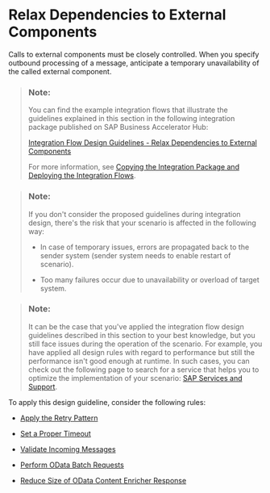 <!-- loio3ea1e33606c24c27ad097d60b57b6e4e -->

# Relax Dependencies to External Components

Calls to external components must be closely controlled. When you specify outbound processing of a message, anticipate a temporary unavailability of the called external component.

> ### Note:  
> You can find the example integration flows that illustrate the guidelines explained in this section in the following integration package published on SAP Business Accelerator Hub:
> 
> [Integration Flow Design Guidelines - Relax Dependencies to External Components](https://api.sap.com/package/DesignGuidelinesRelaxDependenciestoExternalComponents?section=Overview)
> 
> For more information, see [Copying the Integration Package and Deploying the Integration Flows](copying-the-integration-package-and-deploying-the-integration-flows-2cb1d31.md).

> ### Note:  
> If you don't consider the proposed guidelines during integration design, there's the risk that your scenario is affected in the following way:
> 
> -   In case of temporary issues, errors are propagated back to the sender system \(sender system needs to enable restart of scenario\).
> 
> -   Too many failures occur due to unavailability or overload of target system.

> ### Note:  
> It can be the case that you've applied the integration flow design guidelines described in this section to your best knowledge, but you still face issues during the operation of the scenario. For example, you have applied all design rules with regard to performance but still the performance isn't good enough at runtime. In such cases, you can check out the following page to search for a service that helps you to optimize the implementation of your scenario: [SAP Services and Support](https://www.sap.com/services-support.html).

To apply this design guideline, consider the following rules:

-   [Apply the Retry Pattern](apply-the-retry-pattern-97789c9.md)

-   [Set a Proper Timeout](set-a-proper-timeout-3535f15.md)

-   [Validate Incoming Messages](validate-incoming-messages-f421c07.md)

-   [Perform OData Batch Requests](perform-odata-batch-requests-b0372d4.md)

-   [Reduce Size of OData Content Enricher Response](reduce-size-of-odata-content-enricher-response-8a76692.md)


